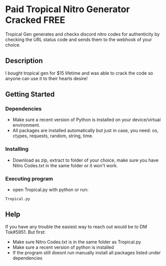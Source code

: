 # Paid Tropical Nitro Generator Cracked FREE

Tropical Gen generates and checks discord nitro codes for authenticity by checking the URL status code and sends them to the webhook of your choice.

## Description

I bought tropical gen for $15 lifetime and was able to crack the code so anyone can use it to their hearts desire!

## Getting Started

### Dependencies

* Make sure a recent version of Python is installed on your device/virtual environment.
* All packages are installed automatically but just in case, you need: os, ctypes, requests, random, string, time.

### Installing

* Download as zip, extract to folder of your choice, make sure you have Nitro Codes.txt in the same folder or it won't work.

### Executing program

* open Tropical.py with python or run:
```
Tropical.py
```

## Help

If you have any trouble the easiest way to reach out would be to DM Tok#5951. But first:
* Make sure Nitro Codes.txt is in the same folder as Tropical.py
* Make sure a recent version of python is installed
* If the program still doesnt run manually install all packages listed under dependencies
